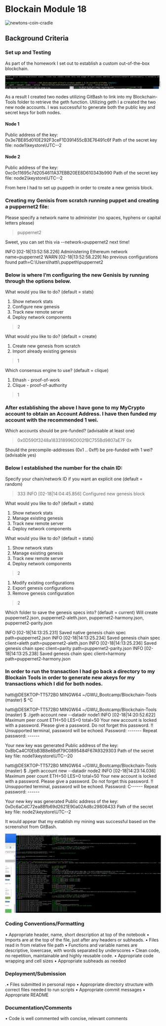# Blockain Module 18 

![newtons-coin-cradle](Screenshots/newtons-coin-cradle.png)

## Background Criteria 
### Set up and Testing
As part of the homework I set out to establish a custom out-of-the-box blockchain. 

![Geth-unlock-node1](Screenshots/Geth-unlock-node1.png)

As a result I created two nodes utilizing GitBash to link into my Blockchain-Tools folder to retrieve the geth function. 
Utilizing geth I a created the two new node accounts. I was successful to generate both the public key and secret keys for both nodes. 

#### Node 1
Public address of the key:   0x3e7BE85d010E292F3ceF1D391455cB3E76491c6f
Path of the secret key file: node1\keystore\UTC--2

#### Node 2
Public address of the key:   0xc0c11695c7d2054611A37EBB20EE8D610343b990
Path of the secret key file: node2\keystore\UTC--2

From here I had to set up puppeth in order to create a new genisis block. 

### Creating my Genisis from scratch running puppet and creating a puppernet2 file: 

Please specify a network name to administer (no spaces, hyphens or capital letters please)
> puppernet2

Sweet, you can set this via --network=puppernet2 next time!

INFO [02-18|13:52:58.226] Administering Ethereum network           name=puppernet2
WARN [02-18|13:52:58.229] No previous configurations found         path=C:\\Users\\hatti\\.puppeth\\puppernet2

### Below is where I’m configuring the new Genisis by running through the options below. 
What would you like to do? (default = stats)
 1. Show network stats
 2. Configure new genesis
 3. Track new remote server
 4. Deploy network components
> 2

What would you like to do? (default = create)
 1. Create new genesis from scratch
 2. Import already existing genesis
> 1

Which consensus engine to use? (default = clique)
 1. Ethash - proof-of-work
 2. Clique - proof-of-authority
> 1

### After establishing the above I have gone to my MyCrypto account to obtain an Account Address. I have then funded my account with the recommended 1 wei. 

Which accounts should be pre-funded? (advisable at least one)
> 0x0D590f3248a183318996D002fBC755Bd9807aE7F
> 0x

Should the precompile-addresses (0x1 .. 0xff) be pre-funded with 1 wei? (advisable yes)
>

### Below I established the number for the chain ID:

Specify your chain/network ID if you want an explicit one (default = random)
> 333
INFO [02-18|14:04:45.856] Configured new genesis block

What would you like to do? (default = stats)
 1. Show network stats
 2. Manage existing genesis
 3. Track new remote server
 4. Deploy network components

What would you like to do? (default = stats)
 1. Show network stats
 2. Manage existing genesis
 3. Track new remote server
 4. Deploy network components
> 2

 1. Modify existing configurations
 2. Export genesis configurations
 3. Remove genesis configuration
> 2

Which folder to save the genesis specs into? (default = current)
  Will create puppernet2.json, puppernet2-aleth.json, puppernet2-harmony.json, puppernet2-parity.json
>
INFO [02-18|14:13:25.231] Saved native genesis chain spec          path=puppernet2.json
INFO [02-18|14:13:25.234] Saved genesis chain spec                 client=aleth path=puppernet2-aleth.json
INFO [02-18|14:13:25.236] Saved genesis chain spec                 client=parity path=puppernet2-parity.json
INFO [02-18|14:13:25.238] Saved genesis chain spec                 client=harmony path=puppernet2-harmony.json

### In order to run the transaction I had go back a directory to my Blockain Tools in order to generate new akeys for my transactions which I did for both nodes. 

hatti@DESKTOP-TT572B0 MINGW64 ~/GWU_Bootcamp/Blockchain-Tools (master)
$ ^C

hatti@DESKTOP-TT572B0 MINGW64 ~/GWU_Bootcamp/Blockchain-Tools (master)
$ ./geth account new --datadir node1
INFO [02-18|14:20:52.622] Maximum peer count                       ETH=50 LES=0 total=50
Your new account is locked with a password. Please give a password. Do not forget this password.
!! Unsupported terminal, password will be echoed.
Password: -------
Repeat password: ------

Your new key was generated
Public address of the key:   0xBbCa4Cf0EbB3B8e8Bdf79C0895484F67A9329303
Path of the secret key file: node1\keystore\UTC--20

hatti@DESKTOP-TT572B0 MINGW64 ~/GWU_Bootcamp/Blockchain-Tools (master)
$ ./geth account new --datadir node2
INFO [02-18|14:23:14.036] Maximum peer count                       ETH=50 LES=0 total=50
Your new account is locked with a password. Please give a password. Do not forget this password.
!! Unsupported terminal, password will be echoed.
Password: C------
Repeat password: ------

Your new key was generated
Public address of the key:   0xDc6aCdC72ea8Bfb69d2621E90a02Ad8c29808433
Path of the secret key file: node2\keystore\UTC--2

It would appear that my establish my mining was successful based on the screenshot from GitBash. 

![GitBash-Node](Screenshots/GitBash-Node.png)




### Coding Conventions/Formatting

• Appropriate header, name, short description at top of the notebook
• Imports are at the top of the file, just after any headers or subheads.
• Files read in from relative file path
• Functions and variable names are descriptive, lowercase, with words separated by underscores
• Clean code, no repetition, maintainable and highly reusable code.
• Appropriate code wrapping and cell sizes
• Appropriate subheads as needed

### Deployment/Submission

.• Files submitted in personal repo
• Appropriate directory structure with correct files needed to run scripts
• Appropriate commit messages
• Appropriate README

### Documentation/Comments
• Code is well commented with concise, relevant comments